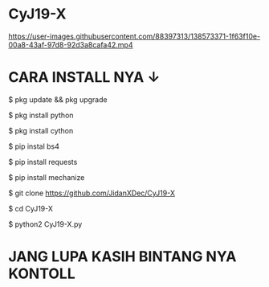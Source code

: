 # CyJ19-X

https://user-images.githubusercontent.com/88397313/138573371-1f63f10e-00a8-43af-97d8-92d3a8cafa42.mp4



# CARA INSTALL NYA ↓


$ pkg update && pkg upgrade

$ pkg install python

$ pkg install cython

$ pip instal bs4

$ pip install requests

$ pip install mechanize

$ git clone https://github.com/JidanXDec/CyJ19-X

$ cd CyJ19-X

$ python2 CyJ19-X.py


# JANG LUPA KASIH BINTANG NYA KONTOLL
